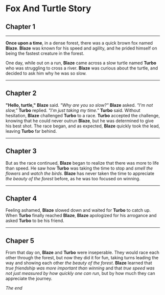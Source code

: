 # Fox And Turtle Story

## Chapter 1

---

**Once upon a time**, in a dense forest, there was a quick brown fox named **Blaze**. **Blaze** was known for his speed and agility, and he prided himself on being the fastest creature in the forest.

One day, while out on a run, **Blaze** came across a slow turtle named **Turbo** who was struggling to cross a river. **Blaze** was curious about the turtle, and decided to ask him why he was so slow.

---

## Chapter 2

**"Hello, turtle,"** **Blaze** said. _"Why are you so slow?"_ **Blaze** asked. _"I'm not slow,"_ **Turbo** replied. _"I'm just taking my time."_ **Turbo** said. Without hesitation, **Blaze** challenged **Turbo** to a race. **Turbo** accepted the challenge, knowing that he could never outrun **Blaze**, but he was determined to give his best shot. The race began, and as expected, **Blaze** quickly took the lead, leaving **Turbo** far behind.

---

## Chapter 3

But as the race continued, **Blaze** began to realize that there was more to life than speed. He saw how **Turbo** was taking the time to stop and _smell the flowers_ and _watch the birds_. **Blaze** has never taken the time to appreciate _the beauty of the forest_ before, as he was too focused on winning.

---

## Chapter 4

Feeling ashamed, **Blaze** slowed down and waited for **Turbo** to catch up. When **Turbo** finally reached **Blaze**, **Blaze** apologized for his arrogance and asked **Turbo** to be his friend.

---

## Chaper 5

From that day on, **Blaze** and **Turbo** were inseperable. They would race each other through the forest, but now they did it for fun, taking turns leading the way and showing each other _the beauty of the forest_. **Blaze** learned that _true friendship was more important than winning_ and that _true speed was not just measured by how quickly one can run_, but by how much they can appreciate the journey.


_The end_

